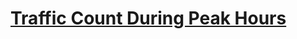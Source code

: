 # [Traffic Count During Peak Hours](https://www.codewars.com/kata/traffic-count-during-peak-hours/)
